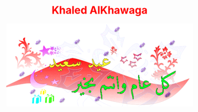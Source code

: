 <html>
  <center>
  <head>
     <h1 style="color:red;">Khaled AlKhawaga</h1>  
  </head>
    <link rel="stylesheet" href="main.css">
    <style>
          video {
                   width: 100%;
                   height: auto;
                }
    </style>
  <body style="background-image: url('happy.jpg');">
  <img src="happy1.webp">
  <source src="Boha.mp4" type="video/mp4"><source></video>
  <script>alert("🎈عيد اضحي سعيد😍علي الامة الاسلامية😍جميعا يارب🎈")</script>
</body>


